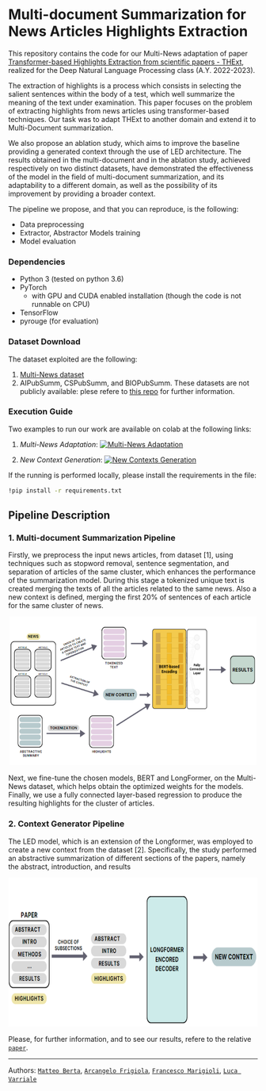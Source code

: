 # Multi-document Summarization for News Articles Highlights Extraction

This repository contains the code for our Multi-News adaptation of paper [Transformer-based Highlights Extraction from scientific papers - THExt](https://www.sciencedirect.com/science/article/abs/pii/S0950705122006931), realized for the Deep Natural Language Processing class (A.Y. 2022-2023).

The extraction of highlights is a process which consists in selecting the salient sentences within the body of a test, which well summarize the meaning of the text under examination. This paper focuses on the problem of extracting highlights from news articles using transformer-based techniques. 
Our task was to adapt THExt to another domain and extend it to Multi-Document summarization.

We also propose an ablation study, which aims to improve the baseline providing a generated context through the use of LED architecture. The results obtained in the multi-document and in the ablation study, achieved respectively on two distinct datasets, have demonstrated the effectiveness of the model in the field of multi-document summarization, and its adaptability to a different domain, as well as the possibility of its improvement by providing a broader context.

The pipeline we propose, and that you can reproduce, is the following:

- Data preprocessing
- Extractor, Abstractor Models training
- Model evaluation

### Dependencies
* Python 3 (tested on python 3.6)
* PyTorch
  * with GPU and CUDA enabled installation (though the code is not runnable on CPU)
* TensorFlow
* pyrouge (for evaluation)

### Dataset Download 
The dataset exploited are the following: 
1. [Multi-News dataset](https://github.com/Alex-Fabbri/Multi-News)
2. AIPubSumm, CSPubSumm, and BIOPubSumm. These datasets are not publicly available: plese refere to [this repo](https://github.com/arcangeloC-137/THExt) for further information.

### Execution Guide

Two examples to run our work are available on colab at the following links: 

1. *Multi-News Adaptation*: [![Multi-News Adaptation](https://colab.research.google.com/assets/colab-badge.svg)](https://colab.research.google.com/drive/1exznryjeKoObylxIuFAe0tV4qMtLle9U)

2. *New Context Generation*: [![New Contexts Generation](https://colab.research.google.com/assets/colab-badge.svg)](https://colab.research.google.com/drive/1fW9SRakKl3uGFOiYlUwaq2kTo96_Xl0s)

If the running is performed locally, please install the requirements in the file:

```bash
!pip install -r requirements.txt
```

## Pipeline Description

### 1. Multi-document Summarization Pipeline
Firstly, we preprocess the input news articles, from dataset [1], using techniques such as stopword removal, sentence segmentation, and separation of articles of the same cluster, which enhances the performance of the summarization model. During this stage a tokenized unique text is created merging the texts of all the articles related to the same news. Also a new context is defined, merging the first 20\% of sentences of each article for the same cluster of news.

<div align="center">
  <img src="https://github.com/arcangeloC-137/Multinews/blob/main/imgs/Multi-Document%20THExt%202.png" alt="Alt text" title="Preprocessing pipeline" width="500" height="300">
</div>

Next, we fine-tune the chosen models, BERT and LongFormer, on the Multi-News dataset, which helps obtain the optimized weights for the models. Finally, we use a fully connected layer-based regression to produce the resulting highlights for the cluster of articles.


### 2. Context Generator Pipeline

The LED model, which is an extension of the Longformer, was employed to create a new context from the dataset [2]. Specifically, the study performed an abstractive summarization of different sections of the papers, namely the abstract, introduction, and results

<div align="center">
  <img src="https://github.com/arcangeloC-137/Multinews/blob/main/imgs/Context_generation.png" alt="Alt text" title="Preprocessing pipeline" width="700" height="300">
</div>

<p>
 
 Please, for further information, and to see our results, refere to the relative [`paper`](https://github.com/arcangeloC-137/Multinews/blob/main/Multi-document%20Summarization%20for%20News%20Articles%20Highlights%20Extraction.pdf).
 
 ----
 
 Authors: [`Matteo Berta`](https://github.com/MatteoBerta), [`Arcangelo Frigiola`](https://github.com/arcangeloC-137), [`Francesco Marigioli`](https://github.com/FrancescoMarigioli98), [`Luca Varriale`]("")
